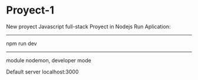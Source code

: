 # Proyect-1
New proyect Javascript full-stack
Proyect in Nodejs
Run Aplication:
******************************
npm run dev
******************************
module nodemon, developer mode

Default server localhost:3000

